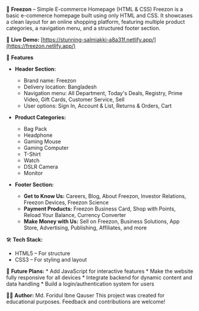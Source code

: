 🛒 **Freezon** – Simple E-commerce Homepage (HTML & CSS)
Freezon is a basic e-commerce homepage built using only HTML and CSS. It showcases a clean layout for an online shopping platform, featuring multiple product categories, a navigation menu, and a structured footer section.

🔗 **Live Demo:** [https://stunning-salmiakki-a8a31f.netlify.app/](https://freezon.netlify.app/)

📌 **Features**
* **Header Section:**
    * Brand name: Freezon
    * Delivery location: Bangladesh
    * Navigation menu: All Department, Today's Deals, Registry, Prime Video, Gift Cards, Customer Service, Sell
    * User options: Sign In, Account & List, Returns & Orders, Cart

* **Product Categories:**
    * Bag Pack
    * Headphone
    * Gaming Mouse
    * Gaming Computer
    * T-Shirt
    * Watch
    * DSLR Camera
    * Monitor

* **Footer Section:**
    * **Get to Know Us:** Careers, Blog, About Freezon, Investor Relations, Freezon Devices, Freezon Science
    * **Payment Products:** Freezon Business Card, Shop with Points, Reload Your Balance, Currency Converter
    * **Make Money with Us:** Sell on Freezon, Business Solutions, App Store, Advertising, Publishing, Affiliates, and more

🛠️ **Tech Stack:**
* HTML5 – For structure
* CSS3 – For styling and layout

🚀 **Future Plans:**
    * Add JavaScript for interactive features
    * Make the website fully responsive for all devices
    * Integrate backend for dynamic content and data handling
    * Build a login/authentication system for users

👨‍💻 **Author:**
Md. Foridul Ibne Qauser
This project was created for educational purposes. Feedback and contributions are welcome!
